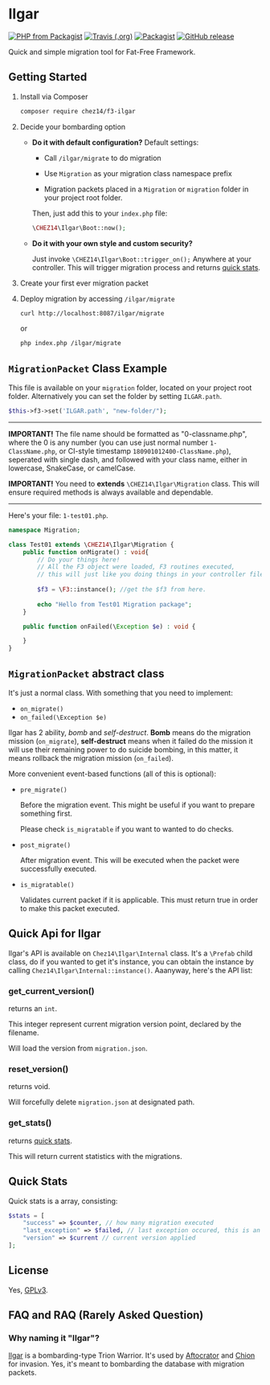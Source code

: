 # Ilgar 
[![PHP from Packagist](https://img.shields.io/packagist/php-v/chez14/f3-ilgar.svg?style=flat-square)](https://github.com/chez14/f3-ilgar)
 [![Travis (.org)](https://img.shields.io/travis/chez14/f3-ilgar.svg?style=flat-square)](https://github.com/chez14/f3-ilgar) [![Packagist](https://img.shields.io/packagist/v/chez14/f3-ilgar.svg?style=flat-square)](https://packagist.org/packages/chez14/f3-ilgar) [![GitHub release](https://img.shields.io/github/release/chez14/f3-ilgar.svg?style=flat-square)](https://github.com/chez14/f3-ilgar)

Quick and simple migration tool for Fat-Free Framework.


## Getting Started
1. Install via Composer
    ```bash
    composer require chez14/f3-ilgar
    ```

2. Decide your bombarding option
         
    - **Do it with default configuration?**
        Default settings:

        - Call `/ilgar/migrate` to do migration

        - Use `Migration` as your migration class namespace prefix

        - Migration packets placed in a `Migration` or `migration` folder in your project root folder.

        Then, just add this to your `index.php` file:
        ```php
        \CHEZ14\Ilgar\Boot::now();
        ```

    - **Do it with your own style and custom security?**

        Just invoke `\CHEZ14\Ilgar\Boot::trigger_on();` Anywhere at your controller. This will trigger migration process and returns [quick stats](#quick-stats).

3. Create your first ever migration packet

4. Deploy migration by accessing `/ilgar/migrate`
    ```bash
    curl http://localhost:8087/ilgar/migrate
    ```

    or

    ```bash
    php index.php /ilgar/migrate
    ```

## `MigrationPacket` Class Example

This file is available on your `migration` folder, located on your project root folder. Alternatively you can set the folder by setting `ILGAR.path`.

```php
$this->f3->set('ILGAR.path', "new-folder/");
```

<hr>

**IMPORTANT!** The file name should be formatted as "0-classname.php", where the 0 is any number (you can use just normal number `1-ClassName.php`, or CI-style timestamp `180901012400-ClassName.php`), seperated with single dash, and followed with your class name, either in lowercase, SnakeCase, or camelCase.

**IMPORTANT!** You need to **extends** `\CHEZ14\Ilgar\Migration` class. This will ensure required methods is always available and dependable.

<hr>

Here's your file: `1-test01.php`.

```php
namespace Migration;

class Test01 extends \CHEZ14\Ilgar\Migration {
    public function onMigrate() : void{
        // Do your things here!
        // All the F3 object were loaded, F3 routines executed,
        // this will just like you doing things in your controller file.
        
        $f3 = \F3::instance(); //get the $f3 from here.
        
        echo "Hello from Test01 Migration package";
    }

    public function onFailed(\Exception $e) : void {

    }
}
```



## `MigrationPacket` abstract class
It's just a normal class. With something that you need to implement:
 - `on_migrate()`
 - `on_failed(\Exception $e)`

Ilgar has 2 ability, *bomb* and *self-destruct*. **Bomb** means do the migration mission (`on_migrate`), **self-destruct** means when it failed do the mission it will use their remaining power to do suicide bombing, in this matter, it means rollback the migration mission (`on_failed`).

More convenient event-based functions (all of this is optional):
 - `pre_migrate()`

    Before the migration event. This might be useful if you want to prepare something first.

    Please check `is_migratable` if you want to wanted to do checks.

 - `post_migrate()`
   
    After migration event. This will be executed when the packet were successfully executed.

 - `is_migratable()` 

    Validates current packet if it is applicable. This must return true in order to make this packet executed.

## Quick Api for Ilgar
Ilgar's API is available on `Chez14\Ilgar\Internal` class. It's a `\Prefab` child class, do if you wanted to get it's instance, you can obtain the instance by calling `Chez14\Ilgar\Internal::instance()`. Aaanyway, here's the API list:

### get_current_version()
returns an `int`.

This integer represent current migration version point, declared by the filename.

Will load the version from `migration.json`.

### reset_version()
returns void.

Will forcefully delete `migration.json` at designated path.

### get_stats()

returns [quick stats](#quick-stats).

This will return current statistics with the migrations.

## Quick Stats

Quick stats is a array, consisting:

```php
$stats = [
    "success" => $counter, // how many migration executed
    "last_exception" => $failed, // last exception occured, this is an Exception object.
    "version" => $current // current version applied
];
```



## License
Yes, [GPLv3](LICENSE).

## FAQ and RAQ (Rarely Asked Question)

### Why naming it "Ilgar"?
[Ilgar](http://worldtrigger.wikia.com/wiki/Ilgar) is a bombarding-type Trion Warrior. It's used by [Aftocrator](http://worldtrigger.wikia.com/wiki/Aftokrator) and [Chion](http://worldtrigger.wikia.com/wiki/Chion) for invasion.
Yes, it's meant to bombarding the database with migration packets.
